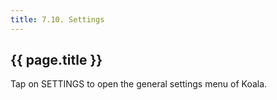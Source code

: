 ```yaml
---
title: 7.10. Settings
---
```


## {{ page.title }}

Tap on SETTINGS to open the general settings menu of Koala.
